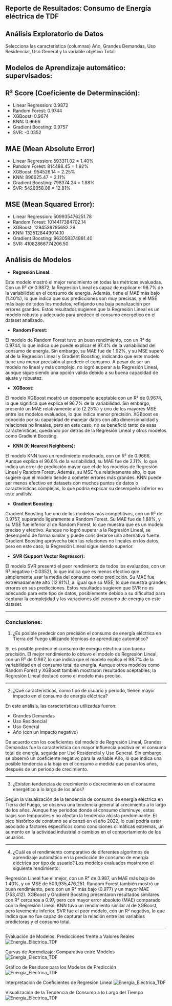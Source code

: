 Reporte de Resultados: Consumo de Energía eléctrica de TDF
---

## Análisis Exploratorio de Datos

Selecciona las característica (columnas) Año, Grandes Demandas, Uso Residencial, Uso General y la variable objetivo Total:

## Modelos de Aprendizaje automático: supervisados:

## **R² Score (Coeficiente de Determinación):**
- Linear Regression: 0.9872
- Random Forest: 0.9744
- XGBoost: 0.9674
- KNN: 0.9666
- Gradient Boosting: 0.9757
- SVR: -0.0352

## **MAE (Mean Absolute Error)**
- Linear Regression: 593311.02 = 1.40%
- Random Forest: 814488.45 = 1.92%
- XGBoost: 954526.14 = 2.25%
- KNN: 896625.47 = 2.11%
- Gradient Boosting: 798374.24 = 1.88%
- SVR: 5426058.08 = 12.81%

## **MSE (Mean Squared Error):**
- Linear Regression: 509935476251.78
- Random Forest: 1014417384702.14
- XGBoost: 1294538785682.29
- KNN: 1325128449014.10
- Gradient Boosting: 963058374881.40
- SVR: 41082866774206.50


## **Análisis de Modelos**

- **Regresión Lineal:**

Este modelo mostró el mejor rendimiento en todas las métricas evaluadas. Con un R² de 0.9872, la Regresión Lineal es capaz de explicar el 98.7% de la variabilidad en el consumo de energía. Además, tiene el MAE más bajo (1.40%), lo que indica que sus predicciones son muy precisas, y el MSE más bajo de todos los modelos, reflejando una baja penalización por errores grandes. Estos resultados sugieren que la Regresión Lineal es un modelo robusto y adecuado para predecir el consumo energético en el dataset analizado.

- **Random Forest:**

El modelo de Random Forest tuvo un buen rendimiento, con un R² de 0.9744, lo que indica que puede explicar el 97.4% de la variabilidad del consumo de energía. Sin embargo, su MAE fue de 1.92%, y su MSE superó al de la Regresión Lineal y Gradient Boosting, indicando que este modelo tiene una menor precisión al predecir el consumo. A pesar de ser un modelo no lineal y más complejo, no logró superar a la Regresión Lineal, aunque sigue siendo una opción válida debido a su buena capacidad de ajuste y robustez.

- **XGBoost:**

El modelo XGBoost mostró un desempeño aceptable con un R² de 0.9674, lo que significa que explica el 96.7% de la variabilidad. Sin embargo, presentó un MAE relativamente alto (2.25%) y uno de los mayores MSE entre los modelos evaluados, lo que indica menor precisión. XGBoost es conocido por su capacidad de manejar datos con alta dimensionalidad y relaciones no lineales, pero en este caso, no se benefició tanto de esas características, quedando por detrás de la Regresión Lineal y otros modelos como Gradient Boosting.

- **KNN (K-Nearest Neighbors):**

El modelo KNN tuvo un rendimiento moderado, con un R² de 0.9666. Aunque explica el 96.6% de la variabilidad, su MAE fue de 2.11%, lo que indica un error de predicción mayor que el de los modelos de Regresión Lineal y Random Forest. Además, su MSE fue relativamente alto, lo que sugiere que el modelo tiende a cometer errores más grandes. KNN puede ser menos efectivo en datasets con muchos puntos de datos o características complejas, lo que podría explicar su desempeño inferior en este análisis.

- **Gradient Boosting:**

Gradient Boosting fue uno de los modelos más competitivos, con un R² de 0.9757, superando ligeramente a Random Forest. Su MAE fue de 1.88%, y su MSE fue inferior al de Random Forest, lo que muestra que es un modelo preciso y efectivo. Aunque no logró superar a la Regresión Lineal, se desempeñó de forma similar y puede considerarse una alternativa fuerte. Gradient Boosting aprovecha bien las relaciones no lineales en los datos, pero en este caso, la Regresión Lineal sigue siendo superior.

- **SVR (Support Vector Regressor):**

El modelo SVR presentó el peor rendimiento de todos los evaluados, con un R² negativo (-0.0352), lo que indica que es menos efectivo que simplemente usar la media del consumo como predicción. Su MAE fue extremadamente alto (12.81%), al igual que su MSE, lo que muestra grandes errores en sus predicciones. Estos resultados sugieren que SVR no es adecuado para este tipo de datos, posiblemente debido a su dificultad para capturar la complejidad y las variaciones del consumo de energía en este dataset.

---

### Conclusiones:

1. ¿Es posible predecir con precisión el consumo de energía eléctrica en Tierra del Fuego utilizando técnicas de aprendizaje automático?

Sí, es posible predecir el consumo de energía eléctrica con buena precisión. El mejor rendimiento lo obtuvo el modelo de Regresión Lineal, con un R² de 0.987, lo que indica que el modelo explica el 98.7% de la variabilidad en el consumo total de energía. Aunque otros modelos como Random Forest y XGBoost también mostraron resultados aceptables, la Regresión Lineal destacó como el modelo más preciso.

---

2. ¿Qué características, como tipo de usuario y periodo, tienen mayor impacto en el consumo de energía eléctrica?

En este análisis, las características utilizadas fueron:

- Grandes Demandas
- Uso Residencial
- Uso General
- Año (con un impacto negativo)

De acuerdo con los coeficientes del modelo de Regresión Lineal, Grandes Demandas fue la característica con mayor influencia positiva en el consumo total de energía, seguida por Uso Residencial y Uso General. Sin embargo, se observó un coeficiente negativo para la variable Año, lo que indica una posible tendencia a la baja en el consumo a medida que pasan los años, después de un período de crecimiento.

---

3. ¿Existen tendencias de crecimiento o decrecimiento en el consumo energético a lo largo de los años?

Según la visualización de la tendencia de consumo de energía eléctrica en Tierra del Fuego, se observa una tendencia general al crecimiento a lo largo de los años. Aunque hay periodos donde el consumo disminuye, estas bajas son temporales y no afectan la tendencia alcista predominante. El pico histórico de consumo se alcanzó en el año 2022, lo cual podría estar asociado a factores específicos como condiciones climáticas extremas, un aumento en la actividad industrial o cambios en el comportamiento de los usuarios.

---

4. ¿Cuál es el rendimiento comparativo de diferentes algoritmos de aprendizaje automático en la predicción de consumo de energía eléctrica por tipo de usuario?
Los modelos evaluados mostraron el siguiente rendimiento:

Regresión Lineal fue el mejor, con un R² de 0.987, un MAE más bajo de 1.40%, y un MSE de 509,935,476,251.
Random Forest también mostró un buen rendimiento, pero con un R² más bajo (0.977) y un mayor MAE (753,412).
XGBoost y Gradient Boosting presentaron resultados similares con R² cercanos a 0.97, pero con mayor error absoluto (MAE) comparado con la Regresión Lineal.
KNN tuvo un rendimiento similar al de XGBoost, pero levemente inferior.
SVR fue el peor modelo, con un R² negativo, lo que indica que no fue capaz de capturar la relación entre las variables predictoras y el consumo total.

---

Evaluación de Modelos: Predicciones frente a Valores Reales
![Energía_Eléctrica_TDF](/references/Grafico1.png)

Curvas de Aprendizaje: Comparativa entre Modelos
![Energía_Eléctrica_TDF](/references/Grafico2.png)

Gráfico de Residuos para los Modelos de Predicción
![Energía_Eléctrica_TDF](/references/Grafico3.png)

Interpretación de Coeficientes de Regresión Lineal
![Energía_Eléctrica_TDF](/references/Grafico4.png)

Visualización de la Tendencia de Consumo a lo Largo del Tiempo
![Energía_Eléctrica_TDF](/references/Grafico5.png)
